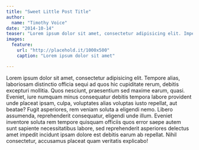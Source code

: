 ```yaml
---
title: "Sweet Little Post Title"
author:
  name: "Timothy Voice"
date: "2014-10-14"
teaser: "Lorem ipsum dolor sit amet, consectetur adipisicing elit. Impedit voluptas, aperiam quod asperiores qui, nam aliquam eius vitae debitis aliquid."
images:
  feature: 
    url: "http://placehold.it/1000x500"
    caption: "Lorem ipsum dolor sit amet"

---
```


Lorem ipsum dolor sit amet, consectetur adipisicing elit. Tempore alias, laboriosam distinctio officia sequi ad quos hic cupiditate rerum, debitis excepturi mollitia. Quos nesciunt, praesentium sed maxime earum, quasi. Eveniet, iure numquam minus consequatur debitis tempora labore provident unde placeat ipsam, culpa, voluptates alias voluptas iusto repellat, aut beatae? Fugit asperiores, rem veniam soluta a eligendi nemo. Libero assumenda, reprehenderit consequatur, eligendi unde illum. Eveniet inventore soluta rem tempore quisquam officiis quos error saepe autem sunt sapiente necessitatibus labore, sed reprehenderit asperiores delectus amet impedit incidunt ipsam dolore est debitis earum ab repellat. Nihil consectetur, accusamus placeat quam veritatis explicabo!
